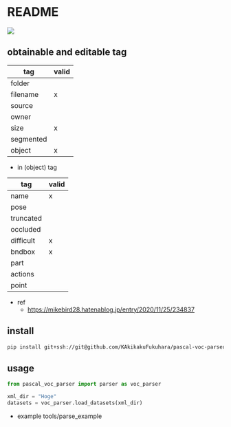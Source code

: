 # README

![](https://img.shields.io/badge/python-3.7|3.8|3.9-blue.svg)


## obtainable and editable tag

|    tag    | valid |
| --------- | ----- |
| folder    |       |
| filename  | x     |
| source    |       |
| owner     |       |
| size      | x     |
| segmented |       |
| object    | x     |

- in (object) tag

|    tag    | valid |
| --------- | ----- |
| name      | x     |
| pose      |       |
| truncated |       |
| occluded  |       |
| difficult | x     |
| bndbox    | x     |
| part      |       |
| actions   |       |
| point     |       |

- ref
  - https://mikebird28.hatenablog.jp/entry/2020/11/25/234837

## install

```bash
pip install git+ssh://git@github.com/KAkikakuFukuhara/pascal-voc-parser.git
```

## usage

```python
from pascal_voc_parser import parser as voc_parser

xml_dir = "Hoge"
datasets = voc_parser.load_datasets(xml_dir)
```

- example
tools/parse_example

